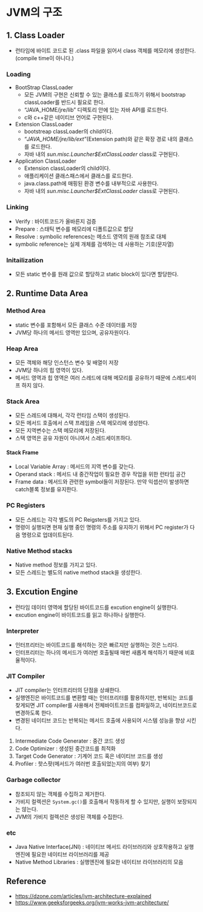 # JVM의 구조

## 1. Class Loader

* 런타임에 바이트 코드로 된 .class 파일을 읽어서 class 객체를 메모리에 생성한다. (compile time이 아니다.)

### Loading 

* BootStrap ClassLoader
  * 모든 JVM의 구현은 신뢰할 수 있는 클래스를 로드하기 위해서 bootstrap classLoader를 반드시 필요로 한다.
  * “JAVA_HOME/jre/lib” 디렉토리 안에 있는 자바 API를 로드한다.
  * c와 c++같은 네이티브 언어로 구현된다.
* Extension ClassLoader
  * bootstreap classLoader의 child이다.
  * “*JAVA_HOME/jre/lib/ext”*(Extension path)와 같은 확장 경로 내의 클래스를 로드한다.
  * 자바 내의 *sun.misc.Launcher$ExtClassLoader* class로 구현된다.
* Application ClassLoader
  * Extension classLoader의 child이다.
  * 애플리케이션 클래스패스에서 클래스를 로드한다.
  * java.class.path에 매핑된 환경 변수를 내부적으로 사용한다.
  * 자바 내의 *sun.misc.Launcher$ExtClassLoader* class로 구현된다.

### Linking

* Verify : 바이트코드가 올바른지 검증
* Prepare : 스태틱 변수를 메모리에 디폴트값으로 할당
* Resolve : symbolic references는 메소드 영역의 원래 참조로 대체
* symbolic reference는 실제 개체를 검색하는 데 사용하는 기호(문자열)

### Initailization

* 모든 static 변수를 원래 값으로 할당하고 static block이 있다면 할당한다.

## 2. Runtime Data Area

### Method Area

* static 변수를 포함해서 모든 클래스 수준 데이터를 저장
* JVM당  하나의 메서드 영역만 있으며, 공유자원이다.

### Heap Area

* 모든 객체와 해당 인스턴스 변수 및 배열이 저장
* JVM당 하나의 힙 영역이 있다. 
* 메서드 영역과 힙 영역은 여러 스레드에 대해 메모리를 공유하기 때문에 스레드세이프 하지 않다.

### Stack Area

* 모든 스레드에 대해서, 각각 런타임 스택이 생성된다.
* 모든 메서드 호출에서 스택 프레임을 스택 메모리에 생성한다.
* 모든 지역변수는 스택 메모리에 저장된다.
* 스택 영역은 공유 자원이 아니여서 스레드세이프하다.

#### Stack Frame

* Local Variable Array : 메서드의 지역 변수를 갖는다.
* Operand stack : 메서드 내  중간작업이 필요한 경우 작업을 위한 런타임 공간
* Frame data : 메서드와 관련한 symbol들이 저장된다. 만약 익셉션이 발생하면 catch블록 정보를 유지한다.

### PC Registers

* 모든 스레드는 각각 별도의 PC Reigsters를 가지고 있다.
* 명령이 실행되면 현재 실행 중인 명령의 주소를 유지하기 위해서 PC register가 다음 명령으로 업데이트된다.

### Native Method stacks

* Native method 정보를 가지고 있다.
* 모든 스레드는 별도의 native method stack을 생성한다.

## 3. Excution Engine

* 런타임 데이터 영역에 할당된 바이트코드를 excution engine이 실행한다.
* excution engine이 바이트코드를 읽고 하나하나 실행한다.

### Interpreter

* 인터프리터는 바이트코드를 해석하는 것은 빠르지만 실행하는 것은 느리다.
* 인터프리터는 하나의 메서드가 여러번 호출될때 매번 새롭게 해석하기 때문에 비효율적이다.

### JIT Compiler

* JIT compiler는 인터프리터의 단점을 상쇄한다.
* 실행엔진은 바이트코드를 변환할 때는 인터프리터를 활용하지만, 반복되는 코드를 찾게되면 JIT compiler를 사용해서 전체바이트코드를 컴파일하고, 네이티브코드로 변경하도록 한다.
* 변경된 네이티브 코드는 반복되는 메서드 호출에 사용되어 시스템 성능을 향상 시킨다.

1. Intermediate Code Generater : 중간 코드 생성
2. Code Optimizer : 생성된 중간코드를 최적화
3. Target Code Generator : 기계어 코드 혹은 네이티브 코드를 생성
4. Profiler : 핫스팟(메서드가 여러번 호출되었는지의 여부) 찾기

### Garbage collector

* 참조되지 않는 객체를 수집하고 제거한다.
* 가비지 컬렉션은 `System.gc()`를 호출해서 작동하게 할 수 있지만, 실행이 보장되지는 않는다.
* JVM의 가비지 컬렉션은 생성된 객체를 수집한다.

### etc

* Java Native Interface(JNI) : 네이티브 메서드 라이브러리와 상호작용하고 실행 엔진에 필요한 네이티브 라이브러리를 제공
* Native Method Libraries : 실행엔진에 필요한 네이티브 라이브러리의 모음





## Reference

* https://dzone.com/articles/jvm-architecture-explained
* https://www.geeksforgeeks.org/jvm-works-jvm-architecture/







